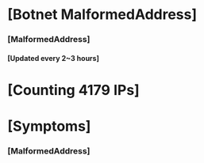 # [Botnet MalformedAddress]
### [MalformedAddress]
#### [Updated every 2~3 hours]

# [Counting 4179 IPs]

# [Symptoms] 
###   [MalformedAddress]
